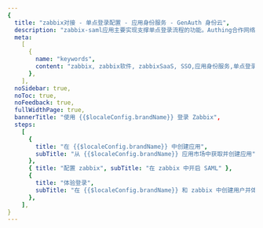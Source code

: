 ```yaml
---
{
  title: "zabbix对接 - 单点登录配置 - 应用身份服务 - GenAuth 身份云",
  description: "zabbix-saml应用主要实现支撑单点登录流程的功能。Authing合作网络提供 zabbix对接，单点登录，SSO，实现应用的快捷登录、免密登录，提升员工办公体验、增强用户体验，增强企业数字化服务水平。",
  meta:
    [
      {
        name: "keywords",
        content: "zabbix, zabbix软件, zabbixSaaS, SSO,应用身份服务,单点登录配置,Authing身份云",
      },
    ],
  noSidebar: true,
  noToc: true,
  noFeedback: true,
  fullWidthPage: true,
  bannerTitle: "使用 {{$localeConfig.brandName}} 登录 Zabbix",
  steps:
    [
      {
        title: "在 {{$localeConfig.brandName}} 中创建应用",
        subTitle: "从 {{$localeConfig.brandName}} 应用市场中获取并创建应用",
      },
      { title: "配置 zabbix", subTitle: "在 zabbix 中开启 SAML" },
      {
        title: "体验登录",
        subTitle: "在 {{$localeConfig.brandName}} 和 zabbix 中创建用户并体验登录",
      },
    ],
}
---
```


<IntegrationDetail/>
